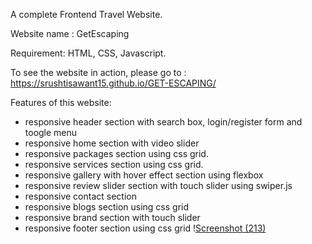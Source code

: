 A complete Frontend Travel Website.

Website name : GetEscaping

Requirement: HTML, CSS, Javascript.

To see the website in action, please go to : https://srushtisawant15.github.io/GET-ESCAPING/

Features of this website:
- responsive header section with search box, login/register form and toogle menu
- responsive  home section with video slider
- responsive packages section using css grid.
- responsive services section using css grid.
- responsive gallery with hover effect section using flexbox
- responsive review slider section with touch slider using swiper.js
- responsive contact section
- responsive blogs section using css grid
- responsive brand section with touch slider
- responsive footer section using css grid
\![Screenshot (213)](https://github.com/SrushtiSawant15/GET-ESCAPING/assets/98805433/455cd1ec-0751-4491-80e7-cbf547ab356f)

